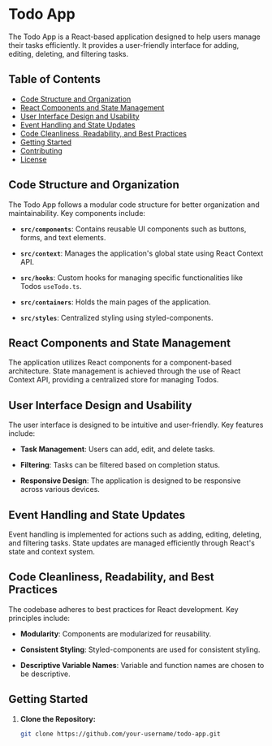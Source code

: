 # Todo App

The Todo App is a React-based application designed to help users manage their tasks efficiently. It provides a user-friendly interface for adding, editing, deleting, and filtering tasks.

## Table of Contents

- [Code Structure and Organization](#code-structure-and-organization)
- [React Components and State Management](#react-components-and-state-management)
- [User Interface Design and Usability](#user-interface-design-and-usability)
- [Event Handling and State Updates](#event-handling-and-state-updates)
- [Code Cleanliness, Readability, and Best Practices](#code-cleanliness-readability-and-best-practices)
- [Getting Started](#getting-started)
- [Contributing](#contributing)
- [License](#license)

## Code Structure and Organization

The Todo App follows a modular code structure for better organization and maintainability. Key components include:

- **`src/components`**: Contains reusable UI components such as buttons, forms, and text elements.

- **`src/context`**: Manages the application's global state using React Context API.

- **`src/hooks`**: Custom hooks for managing specific functionalities like Todos `useTodo.ts`.

- **`src/containers`**: Holds the main pages of the application.

- **`src/styles`**: Centralized styling using styled-components.

## React Components and State Management

The application utilizes React components for a component-based architecture. State management is achieved through the use of React Context API, providing a centralized store for managing Todos.

## User Interface Design and Usability

The user interface is designed to be intuitive and user-friendly. Key features include:

- **Task Management**: Users can add, edit, and delete tasks.

- **Filtering**: Tasks can be filtered based on completion status.

- **Responsive Design**: The application is designed to be responsive across various devices.

## Event Handling and State Updates

Event handling is implemented for actions such as adding, editing, deleting, and filtering tasks. State updates are managed efficiently through React's state and context system.

## Code Cleanliness, Readability, and Best Practices

The codebase adheres to best practices for React development. Key principles include:

- **Modularity**: Components are modularized for reusability.

- **Consistent Styling**: Styled-components are used for consistent styling.

- **Descriptive Variable Names**: Variable and function names are chosen to be descriptive.

## Getting Started

1. **Clone the Repository:**

   ```bash
   git clone https://github.com/your-username/todo-app.git
   ```
